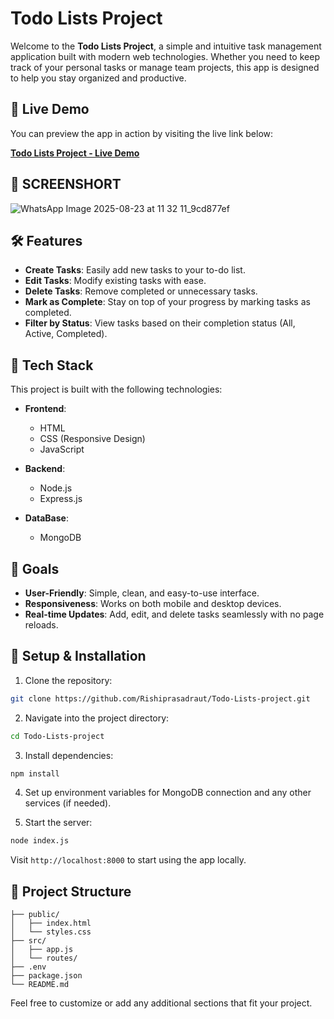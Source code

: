 # Todo Lists Project

Welcome to the **Todo Lists Project**, a simple and intuitive task management application built with modern web technologies. Whether you need to keep track of your personal tasks or manage team projects, this app is designed to help you stay organized and productive.

## 📌 Live Demo

You can preview the app in action by visiting the live link below:

[**Todo Lists Project - Live Demo**](https://todo-lists-project.onrender.com/)


## 📸 SCREENSHORT

       
![WhatsApp Image 2025-08-23 at 11 32 11_9cd877ef](https://github.com/user-attachments/assets/4ae6b0c1-3991-4cff-a223-fb8e1ca05d16)


## 🛠️ Features

- **Create Tasks**: Easily add new tasks to your to-do list.
- **Edit Tasks**: Modify existing tasks with ease.
- **Delete Tasks**: Remove completed or unnecessary tasks.
- **Mark as Complete**: Stay on top of your progress by marking tasks as completed.
- **Filter by Status**: View tasks based on their completion status (All, Active, Completed).

## 🚀 Tech Stack

This project is built with the following technologies:

- **Frontend**: 
  - HTML
  - CSS (Responsive Design)
  - JavaScript 

- **Backend**:
  - Node.js
  - Express.js

- **DataBase**:
  - MongoDB

    
## 🎯 Goals

- **User-Friendly**: Simple, clean, and easy-to-use interface.
- **Responsiveness**: Works on both mobile and desktop devices.
- **Real-time Updates**: Add, edit, and delete tasks seamlessly with no page reloads.

## 🔧 Setup & Installation

1. Clone the repository:

```bash
git clone https://github.com/Rishiprasadraut/Todo-Lists-project.git
```

2. Navigate into the project directory:

```bash
cd Todo-Lists-project
```

3. Install dependencies:

```bash
npm install
```

4. Set up environment variables for MongoDB connection and any other services (if needed).

5. Start the server:

```bash
node index.js
```

Visit `http://localhost:8000` to start using the app locally.

## 📄 Project Structure

```
├── public/
│   ├── index.html
│   └── styles.css
├── src/
│   ├── app.js
│   └── routes/
├── .env
├── package.json
└── README.md
```


Feel free to customize or add any additional sections that fit your project.
